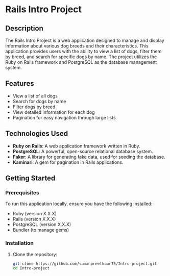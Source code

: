 # Rails Intro Project

## Description

The Rails Intro Project is a web application designed to manage and display information about various dog breeds and their characteristics. This application provides users with the ability to view a list of dogs, filter them by breed, and search for specific dogs by name. The project utilizes the Ruby on Rails framework and PostgreSQL as the database management system.

## Features

- View a list of all dogs
- Search for dogs by name
- Filter dogs by breed
- View detailed information for each dog
- Pagination for easy navigation through large lists

## Technologies Used

- **Ruby on Rails**: A web application framework written in Ruby.
- **PostgreSQL**: A powerful, open-source relational database system.
- **Faker**: A library for generating fake data, used for seeding the database.
- **Kaminari**: A gem for pagination in Rails applications.

## Getting Started

### Prerequisites

To run this application locally, ensure you have the following installed:

- Ruby (version X.X.X)
- Rails (version X.X.X)
- PostgreSQL (version X.X.X)
- Bundler (to manage gems)

### Installation

1. Clone the repository:

   ```bash
   git clone https://github.com/samanpreetkaur75/Intro-project.git
   cd Intro-project

